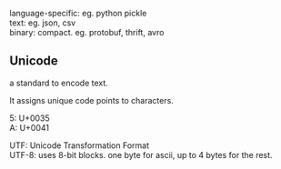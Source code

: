 ---
---
language-specific: eg. python pickle     
text: eg. json, csv    
binary: compact. eg. protobuf, thrift, avro 

## Unicode
a standard to encode text. 

It assigns unique code points to characters.   

5: U+0035    
A: U+0041

UTF: Unicode Transformation Format  
UTF-8: uses 8-bit blocks. one byte for ascii, up to 4 bytes for the rest.   

